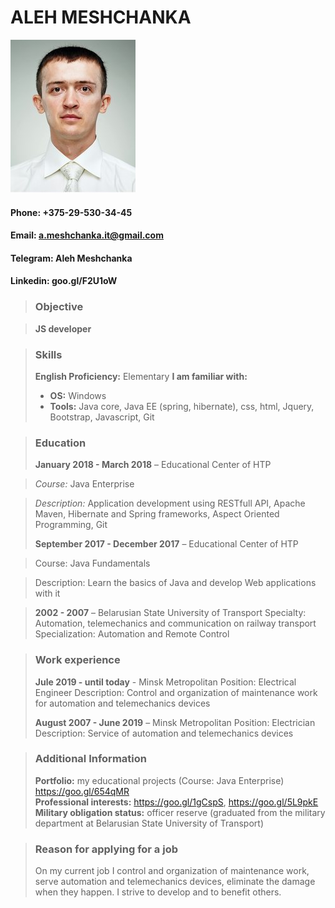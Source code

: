 # ALEH MESHCHANKA
![photo Aleh Meshchanka](/img/photo-cv-AlehMeshchanka.jpg "photo Aleh Meshchanka")

#### Phone:     +375-29-530-34-45
#### Email:     a.meshchanka.it@gmail.com
#### Telegram:  Aleh Meshchanka	
#### Linkedin:  goo.gl/F2U1oW
 
 
> ### Objective

> **JS developer**
 
 
> ### Skills
>
> **English Proficiency:**     Elementary
> **I am familiar with:**
> - **OS:**     Windows
> - **Tools:**  Java core, Java EE (spring, hibernate), css, html, Jquery, Bootstrap, Javascript, Git
 
 
> ### Education
>
> **January 2018 - March 2018** – Educational Center of HTP

> *Course:*          Java Enterprise

> *Description:*     Application development using RESTfull API, Apache Maven, Hibernate and Spring frameworks, Aspect Oriented Programming, Git
>
> **September 2017 - December 2017** – Educational Center of HTP

> Course:          Java Fundamentals

> Description:     Learn the basics of Java and develop Web applications with it

> **2002 - 2007** – Belarusian State University of Transport
> Specialty:       Automation, telemechanics and communication on railway transport
> Specialization:  Automation and Remote Control
>


> ### Work experience
>
> **Jule 2019 - until today** - Minsk Metropolitan
> Position:     Electrical Engineer
> Description:  Control and organization of maintenance work for automation and telemechanics devices
>     
> **August 2007 - June 2019** – Minsk Metropolitan
> Position:     Electrician
> Description:  Service of automation and telemechanics devices
>


> ### Additional Information
>
> **Portfolio:**                  my educational projects (Course: Java Enterprise) https://goo.gl/654qMR  
> **Professional interests:**     https://goo.gl/1gCspS, https://goo.gl/5L9pkE 
> **Military obligation status:** officer reserve (graduated from the military department at Belarusian State University of Transport)
>


> ### Reason for applying for a job
> On my current job I control and organization of maintenance work, serve automation and telemechanics devices, eliminate the damage when they happen.
> I strive to develop and to benefit others.
>